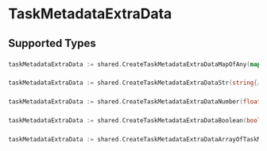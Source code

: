 # TaskMetadataExtraData


## Supported Types

### 

```go
taskMetadataExtraData := shared.CreateTaskMetadataExtraDataMapOfAny(map[string]any{/* values here */})
```

### 

```go
taskMetadataExtraData := shared.CreateTaskMetadataExtraDataStr(string{/* values here */})
```

### 

```go
taskMetadataExtraData := shared.CreateTaskMetadataExtraDataNumber(float64{/* values here */})
```

### 

```go
taskMetadataExtraData := shared.CreateTaskMetadataExtraDataBoolean(bool{/* values here */})
```

### 

```go
taskMetadataExtraData := shared.CreateTaskMetadataExtraDataArrayOfTaskMetadata5([]shared.TaskMetadata5{/* values here */})
```

